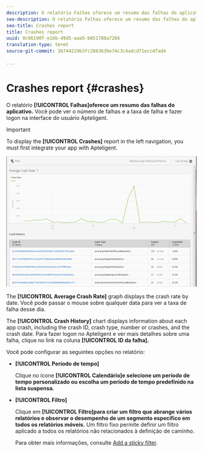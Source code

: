 ```yaml
---
description: O relatório Falhas oferece um resumo das falhas do aplicativo. Você pode ver o número de falhas e a taxa de falha e fazer logon na interface do usuário Apteligent.
seo-description: O relatório Falhas oferece um resumo das falhas do aplicativo. Você pode ver o número de falhas e a taxa de falha e fazer logon na interface do usuário Apteligent.
seo-title: Crashes report
title: Crashes report
uuid: 0c96190f-e16b-49d5-aaa5-b651780a7266
translation-type: tm+mt
source-git-commit: 3b744229b3fc288363be74c3c4adcd71ecc4fad4

---
```



# Crashes report {#crashes}

O relatório **[!UICONTROL Falhas]oferece um resumo das falhas do aplicativo.** Você pode ver o número de falhas e a taxa de falha e fazer logon na interface do usuário Apteligent.

>[!IMPORTANT]
>
>To display the **[!UICONTROL Crashes]** report in the left navigation, you must first integrate your app with Apteligent.

![crashes](assets/crashes.png)

The **[!UICONTROL Average Crash Rate]** graph displays the crash rate by date. Você pode passar o mouse sobre qualquer data para ver a taxa de falha desse dia.

The **[!UICONTROL Crash History]** chart displays information about each app crash, including the crash ID, crash type, number or crashes, and the crash date. Para fazer logon no Apteligent e ver mais detalhes sobre uma falha, clique no link na coluna **[!UICONTROL ID da falha].**

Você pode configurar as seguintes opções no relatório:

* **[!UICONTROL Período de tempo]**

   Clique no ícone **[!UICONTROL Calendário]e selecione um período de tempo personalizado ou escolha um período de tempo predefinido na lista suspensa.**

* **[!UICONTROL Filtro]**

   Clique em **[!UICONTROL Filtro]para criar um filtro que abrange vários relatórios e observar o desempenho de um segmento específico em todos os relatórios móveis.** Um filtro fixo permite definir um filtro aplicado a todos os relatórios não relacionados à definição de caminho.

   Para obter mais informações, consulte [Add a sticky filter](/help/using/usage/reports-customize/t-sticky-filter.md).